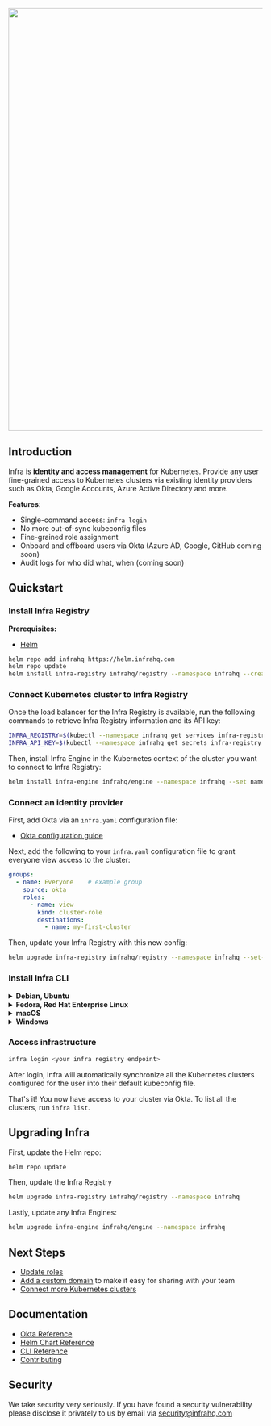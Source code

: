<p align="center">
  <img src="./docs/images/header.svg" width="838" />
</p>

## Introduction

Infra is **identity and access management** for Kubernetes. Provide any user fine-grained access to Kubernetes clusters via existing identity providers such as Okta, Google Accounts, Azure Active Directory and more.

**Features**:
* Single-command access: `infra login`
* No more out-of-sync kubeconfig files
* Fine-grained role assignment
* Onboard and offboard users via Okta (Azure AD, Google, GitHub coming soon)
* Audit logs for who did what, when (coming soon)

## Quickstart

### Install Infra Registry

**Prerequisites:**
* [Helm](https://helm.sh/)

```bash
helm repo add infrahq https://helm.infrahq.com
helm repo update
helm install infra-registry infrahq/registry --namespace infrahq --create-namespace
```

### Connect Kubernetes cluster to Infra Registry

Once the load balancer for the Infra Registry is available, run the following commands to retrieve Infra Registry information and its API key:

```bash
INFRA_REGISTRY=$(kubectl --namespace infrahq get services infra-registry -o jsonpath="{.status.loadBalancer.ingress[*]['ip', 'hostname']}")
INFRA_API_KEY=$(kubectl --namespace infrahq get secrets infra-registry -o jsonpath='{.data.defaultApiKey}' | base64 -d)
```

Then, install Infra Engine in the Kubernetes context of the cluster you want to connect to Infra Registry:

```bash
helm install infra-engine infrahq/engine --namespace infrahq --set name=my-first-cluster --set registry=$INFRA_REGISTRY --set apiKey=$INFRA_API_KEY
```

### Connect an identity provider

First, add Okta via an `infra.yaml` configuration file:

* [Okta configuration guide](./docs/okta.md)

Next, add the following to your `infra.yaml` configuration file to grant everyone view access to the cluster:

```yaml
groups:
  - name: Everyone    # example group
    source: okta
    roles:
      - name: view
        kind: cluster-role
        destinations:
          - name: my-first-cluster
```

Then, update your Infra Registry with this new config:

```bash
helm upgrade infra-registry infrahq/registry --namespace infrahq --set-file config=./infra.yaml
```

### Install Infra CLI
<details>
  <summary><strong>Debian, Ubuntu</strong></summary>

  ```bash
  sudo echo 'deb [trusted=yes] https://apt.fury.io/infrahq/ /' >/etc/apt/sources.list.d/infrahq.list
  sudo apt update
  sudo apt install infra
  ```
</details>

<details>
  <summary><strong>Fedora, Red Hat Enterprise Linux</strong></summary>

  ```bash
  sudo dnf config-manager --add-repo https://yum.fury.io/infrahq/
  sudo dnf install infra
  ```
</details>

<details>
  <summary><strong>macOS</strong></summary>

  ```bash
  brew install infrahq/tap/infra
  ```
</details>

<details>
  <summary><strong>Windows</strong></summary>

  ```powershell
  scoop bucket add infrahq https://github.com/infrahq/scoop.git
  scoop install infra
  ```
</details>

### Access infrastructure

```bash
infra login <your infra registry endpoint>
```

After login, Infra will automatically synchronize all the Kubernetes clusters configured for the user into their default kubeconfig file.

That's it! You now have access to your cluster via Okta. To list all the clusters, run `infra list`.

## Upgrading Infra

First, update the Helm repo:

```bash
helm repo update
```

Then, update the Infra Registry

```bash
helm upgrade infra-registry infrahq/registry --namespace infrahq
```

Lastly, update any Infra Engines:

```bash
helm upgrade infra-engine infrahq/engine --namespace infrahq
```

## Next Steps
* [Update roles](./docs/permissions.md)
* [Add a custom domain](./docs/domain.md) to make it easy for sharing with your team
* [Connect more Kubernetes clusters](./docs/connect.md)

## Documentation
* [Okta Reference](./docs/okta.md)
* [Helm Chart Reference](./docs/helm.md)
* [CLI Reference](./docs/cli.md)
* [Contributing](./docs/contributing.md)

## Security
We take security very seriously. If you have found a security vulnerability please disclose it privately to us by email via [security@infrahq.com](mailto:security@infrahq.com)
